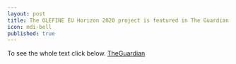 ```yaml
---
layout: post
title: The OLEFINE EU Horizon 2020 project is featured in The Guardian 
icon: mdi-bell
published: true
---
```

To see the whole text click below.
[TheGuardian](https://www.theguardian.com/environment/2018/jun/07/sexy-plants-on-track-to-replace-harmful-pesticides-to-protect-crops) 
